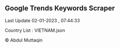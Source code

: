 

## Google Trends Keywords Scraper 
 
Last Update 02-01-2023 , 07:44:33

Country List :
VIETNAM.json



© Abdul Muttaqin 
